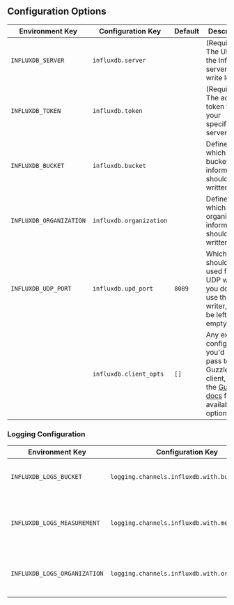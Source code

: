 ## Configuration Options

| Environment Key         | Configuration Key       | Default | Description                                                                                                                                                                   |
|-------------------------|-------------------------|---------|-------------------------------------------------------------------------------------------------------------------------------------------------------------------------------|
| `INFLUXDB_SERVER`       | `influxdb.server`       |         | (Required) The URL of the InfluxDB server to write logs to.                                                                                                                   |
| `INFLUXDB_TOKEN`        | `influxdb.token`        |         | (Required) The access token for your specified server.                                                                                                                        |
| `INFLUXDB_BUCKET`       | `influxdb.bucket`       |         | Defines to which buckets information should be written.                                                                                                                       |
| `INFLUXDB_ORGANIZATION` | `influxdb.organization` |         | Defines to which organization information should be written.                                                                                                                  |
| `INFLUXDB_UDP_PORT`     | `influxdb.upd_port`     | `8089`  | Which port should be used for the UDP writer. If you don't use this writer, it may be left empty.                                                                             |
|                         | `influxdb.client_opts`  | `[]`    | Any extra configuration you'd like to pass to the Guzzle HTTP client, see the [Guzzle docs](https://docs.guzzlephp.org/en/stable/request-options.html) for available options. |

### Logging Configuration

| Environment Key              | Configuration Key                             | Default                           | Description                                             |
|------------------------------|-----------------------------------------------|-----------------------------------|---------------------------------------------------------|
| `INFLUXDB_LOGS_BUCKET`       | `logging.channels.influxdb.with.bucket`       | `config('influxdb.bucket')`       | The bucket to which logs should be written.             |
| `INFLUXDB_LOGS_MEASUREMENT`  | `logging.channels.influxdb.with.measurement`  | `'logs'`                          | The measurement stream to which logs should be written. |
| `INFLUXDB_LOGS_ORGANIZATION` | `logging.channels.influxdb.with.organization` | `config('influxdb.organization')` | The organization to which logs should be written.       |
